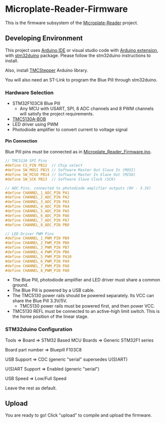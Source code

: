 # Microplate-Reader-Firmware

This is the firmware subsystem of the [Microplate-Reader](https://github.com/UBC-MECH2024-Capstone-Team14/Microplate-Reader) project.

## Developing Environment

This project uses [Arduino IDE](https://www.arduino.cc/en/software) or visual studio code with [Arduino extension](https://marketplace.visualstudio.com/items?itemName=vsciot-vscode.vscode-arduino), with [stm32duino](https://github.com/stm32duino/Arduino_Core_STM32) package. Please follow the stm32duino instructions to install.

Also, install [TMCStepper](https://www.arduino.cc/reference/en/libraries/tmcstepper/) Arduino library.

You will also need an ST-Link to program the Blue Pill through stm32duino.

### Hardware Selection

- STM32F103C8 Blue Pill
  - Any MCU with USART, SPI, 8 ADC channels and 8 PWM channels will satisfy the project requirements.
- [TMC5130A-BOB](https://www.analog.com/en/resources/evaluation-hardware-and-software/evaluation-boards-kits/tmc5130a-bob.html)
- LED driver using PWM
- Photodiode amplifier to convert current to voltage signal

#### Pin Connection

Blue Pill pins must be connected as in [Microplate_Reader_Firmware.ino](./Microplate_Reader_Firmware/Microplate_Reader_Firmware.ino).

```C
// TMC5130 SPI Pins
#define CS_PIN PB12  // Chip select
#define SW_MOSI PB15 // Software Master Out Slave In (MOSI)
#define SW_MISO PB14 // Software Master In Slave Out (MISO)
#define SW_SCK PB13  // Software Slave Clock (SCK)

// ADC Pins, connected to photodiode amplifier outputs (0V - 3.3V)
#define CHANNEL_1_ADC_PIN PA1
#define CHANNEL_2_ADC_PIN PA2
#define CHANNEL_3_ADC_PIN PA3
#define CHANNEL_4_ADC_PIN PA4
#define CHANNEL_5_ADC_PIN PA5
#define CHANNEL_6_ADC_PIN PA6
#define CHANNEL_7_ADC_PIN PA7
#define CHANNEL_8_ADC_PIN PB0

// LED Driver PWM Pins
#define CHANNEL_1_PWM_PIN PB9
#define CHANNEL_2_PWM_PIN PB8
#define CHANNEL_3_PWM_PIN PB7
#define CHANNEL_4_PWM_PIN PB6
#define CHANNEL_5_PWM_PIN PA10
#define CHANNEL_6_PWM_PIN PA9
#define CHANNEL_7_PWM_PIN PA8
#define CHANNEL_8_PWM_PIN PA0
```

- The Blue Pill, photodiode amplifier and LED driver must share a common ground.
- The Blue Pill is powered by a USB cable.
- The TMC5130 power rails should be powered separately. Its VCC can share the Blue Pill 3.3V/5V.
  - TMC5130 power rails must be powered first, and then power VCC.
- TMC5130 REFL must be connected to an active-high limit switch. This is the home position of the linear stage.

### STM32duino Configuration

Tools => Board => STM32 Based MCU Boards => Generic STM32F1 series

Board part number => Bluepill F103C8

USB Support => CDC (generic "serial" supersedes U(S)ART)

U(S)ART Support => Enabled (generic "serial")

USB Speed => Low/Full Speed

Leave the rest as default.

## Upload

You are ready to go! Click "upload" to compile and upload the firmware.
